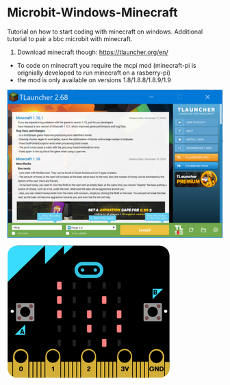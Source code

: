 # Microbit-Windows-Minecraft
Tutorial on how to start coding with minecraft on windows. Additional tutorial to pair a bbc microbit with minecraft.

1) Download minecraft though: https://tlauncher.org/en/

- To code on minecraft you require the mcpi mod (minecraft-pi is orignially developed to run minecraft on a rasberry-pi) 
- the mod is only available on versions 1.8/1.8.8/1.8.9/1.9 

![tlauncher](/images/tlauncher.PNG)


![bitio logo](bitio.png)
